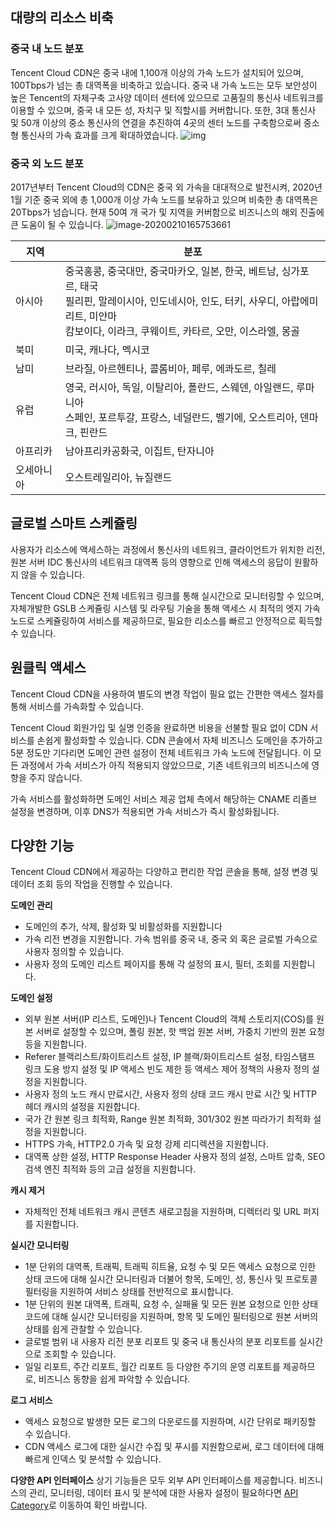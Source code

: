 
## 대량의 리소스 비축
### 중국 내 노드 분포
Tencent Cloud CDN은 중국 내에 1,100개 이상의 가속 노드가 설치되어 있으며, 100Tbps가 넘는 총 대역폭을 비축하고 있습니다. 중국 내 가속 노드는 모두 보안성이 높은 Tencent의 자체구축 고사양 데이터 센터에 있으므로 고품질의 통신사 네트워크를 이용할 수 있으며, 중국 내 모든 성, 자치구 및 직할시를 커버합니다. 또한, 3대 통신사 및 50개 이상의 중소 통신사의 연결을 추진하여 4곳의 센터 노드를 구축함으로써 중소형 통신사의 가속 효과를 크게 확대하였습니다.
![img](https://main.qcloudimg.com/raw/c7af2903e117b831a68bbaaf13967181.png)

### 중국 외 노드 분포
2017년부터 Tencent Cloud의 CDN은 중국 외 가속을 대대적으로 발전시켜, 2020년 1월 기준 중국 외에 총 1,000개 이상 가속 노드를 보유하고 있으며 비축한 총 대역폭은 20Tbps가 넘습니다. 현재 50여 개 국가 및 지역을 커버함으로 비즈니스의 해외 진출에 큰 도움이 될 수 있습니다.
![image-20200210165753661](https://main.qcloudimg.com/raw/034a95d5f46fb8bf848c0a53dd265611.png)

| 지역   | 분포                                                     |
| ------ | ------------------------------------------------------------ |
| 아시아   | 중국홍콩, 중국대만, 중국마카오, 일본, 한국, 베트남, 싱가포르, 태국<br/>필리핀, 말레이시아, 인도네시아, 인도, 터키, 사우디, 아랍에미리트, 미얀마<br/>캄보이다, 이라크, 쿠웨이트, 카타르, 오만, 이스라엘, 몽골 |
| 북미   | 미국, 캐나다, 멕시코                                         |
| 남미   | 브라질, 아르헨티나, 콜롬비아, 페루, 에콰도르, 칠레                 |
| 유럽   | 영국, 러시아, 독일, 이탈리아, 폴란드, 스웨덴, 아일랜드, 루마니아<br/>스페인, 포르투갈, 프랑스, 네덜란드, 벨기에, 오스트리아, 덴마크, 핀란드 |
| 아프리카   | 남아프리카공화국, 이집트, 탄자니아                                 |
| 오세아니아 | 오스트레일리아, 뉴질랜드                                             |

## 글로벌 스마트 스케쥴링

사용자가 리소스에 액세스하는 과정에서 통신사의 네트워크, 클라이언트가 위치한 리전, 원본 서버 IDC 통신사의 네트워크 대역폭 등의 영향으로 인해 액세스의 응답이 원활하지 않을 수 있습니다.

Tencent Cloud CDN은 전체 네트워크 링크를 통해 실시간으로 모니터링할 수 있으며, 자체개발한 GSLB 스케쥴링 시스템 및 라우팅 기술을 통해 액세스 시 최적의 엣지 가속 노드로 스케쥴링하여 서비스를 제공하므로, 필요한 리소스를 빠르고 안정적으로 획득할 수 있습니다.

## 원클릭 액세스
Tencent Cloud CDN을 사용하여 별도의 변경 작업이 필요 없는 간편한 액세스 절차를 통해 서비스를 가속화할 수 있습니다.

Tencent Cloud 회원가입 및 실명 인증을 완료하면 비용을 선불할 필요 없이 CDN 서비스를 손쉽게 활성화할 수 있습니다. CDN 콘솔에서 자체 비즈니스 도메인을 추가하고 5분 정도만 기다리면 도메인 관련 설정이 전체 네트워크 가속 노드에 전달됩니다. 이 모든 과정에서 가속 서비스가 아직 적용되지 않았으므로, 기존 네트워크의 비즈니스에 영향을 주지 않습니다.

가속 서비스를 활성화하면 도메인 서비스 제공 업체 측에서 해당하는 CNAME 리졸브 설정을 변경하며, 이후 DNS가 적용되면 가속 서비스가 즉시 활성화됩니다.

## 다양한 기능

Tencent Cloud CDN에서 제공하는 다양하고 편리한 작업 콘솔을 통해, 설정 변경 및 데이터 조회 등의 작업을 진행할 수 있습니다.

**도메인 관리**
+ 도메인의 추가, 삭제, 활성화 및 비활성화를 지원합니다
+ 가속 리전 변경을 지원합니다. 가속 범위를 중국 내, 중국 외 혹은 글로벌 가속으로 사용자 정의할 수 있습니다.
+ 사용자 정의 도메인 리스트 페이지를 통해 각 설정의 표시, 필터, 조회를 지원합니다.

**도메인 설정**
+ 외부 원본 서버(IP 리스트, 도메인)나 Tencent Cloud의 객체 스토리지(COS)를 원본 서버로 설정할 수 있으며, 폴링 원본, 핫 백업 원본 서버, 가중치 기반의 원본 요청 등을 지원합니다.
+ Referer 블랙리스트/화이트리스트 설정, IP 블랙/화이트리스트 설정, 타임스탬프 링크 도용 방지 설정 및 IP 액세스 빈도 제한 등 액세스 제어 정책의 사용자 정의 설정을 지원합니다.
+ 사용자 정의 노드 캐시 만료시간, 사용자 정의 상태 코드 캐시 만료 시간 및 HTTP 헤더 캐시의 설정을 지원합니다.
+ 국가 간 원본 링크 최적화, Range 원본 최적화, 301/302 원본 따라가기 최적화 설정을 지원합니다.
+ HTTPS 가속, HTTP2.0 가속 및 요청 강제 리디렉션을 지원합니다.
+ 대역폭 상한 설정, HTTP Response Header 사용자 정의 설정, 스마트 압축, SEO 검색 엔진 최적화 등의 고급 설정을 지원합니다.

**캐시 제거**
+ 자체적인 전체 네트워크 캐시 콘텐츠 새로고침을 지원하며, 디렉터리 및 URL 퍼지를 지원합니다.

**실시간 모니터링**
+ 1분 단위의 대역폭, 트래픽, 트래픽 히트율, 요청 수 및 모든 액세스 요청으로 인한 상태 코드에 대해 실시간 모니터링과 더불어 항목, 도메인, 성, 통신사 및 프로토콜 필터링을 지원하여 서비스 상태를 전반적으로 표시합니다.
+ 1분 단위의 원본 대역폭, 트래픽, 요청 수, 실패율 및 모든 원본 요청으로 인한 상태 코드에 대해 실시간 모니터링을 지원하며, 항목 및 도메인 필터링으로 원본 서버의 상태를 쉽게 관찰할 수 있습니다.
+ 글로벌 범위 내 사용자 리전 분포 리포트 및 중국 내 통신사의 분포 리포트를 실시간으로 조회할 수 있습니다.
+ 일일 리포트, 주간 리포트, 월간 리포트 등 다양한 주기의 운영 리포트를 제공하므로, 비즈니스 동향을 쉽게 파악할 수 있습니다.

**로그 서비스**
+ 액세스 요청으로 발생한 모든 로그의 다운로드를 지원하며, 시간 단위로 패키징할 수 있습니다.
+ CDN 액세스 로그에 대한 실시간 수집 및 푸시를 지원함으로써, 로그 데이터에 대해 빠르게 인덱스 및 분석할 수 있습니다.

**다양한 API 인터페이스**
상기 기능들은 모두 외부 API 인터페이스를 제공합니다. 비즈니스의 관리, 모니터링, 데이터 표시 및 분석에 대한 사용자 설정이 필요하다면 [API Category](https://intl.cloud.tencent.com/document/product/228/31719)로 이동하여 확인 바랍니다.

